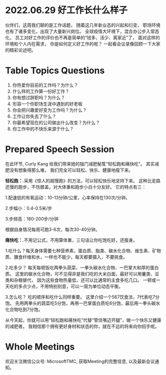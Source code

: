 # 2022.06.29 好工作长什么样子
伙伴们，这周我们聊的是工作话题，
随着这几年新业态的兴起和衍变，
职场环境也有了诸多变化，出现了大量新兴岗位。
全球疫情大环境下，混合办公步入常态化，
员工对好工作的评价也不再是简单的“钱多、活少、离家近”了，
面对这样的环境和个人内在需求，
你是如何定义好工作的呢？
一起看会议录像回顾一下大家的精彩论述吧。

# Table Topics Questions
1. 你热爱你目前的工作吗？为什么？
2. 什么样的工作算一份好工作？
3. 你有想过辞职吗？为什么？
4. 形容一个你职场生涯中遇到的好老板
5. 你会把兴趣爱好变为工作吗？为什么？
6. 工作让你失去了什么？
7. 你最希望现在的公司做出什么改变？为什么？
8. 你工作中的不快乐来源于什么？

# Prepared Speech Session
在此环节, Curly Kang 给我们带来她的独门减肥秘笈“轻松跑和痛快吃”。
其实减肥没有想象得那么难，
我们完全可以轻松、快乐、健康地瘦下来。

**轻松跑：**.采用《惊人的超慢跑》的方法，可以轻松快乐地坚持下来。
这种比走路还慢的跑步，不伤膝盖，对大体重和跑步小白十分友好。
它的特点有三：

1.配速低的有氧运动：10-13分钟/公里，心率保持在130次/分钟。

2.步幅小：0.4-0.5米/步

3.步频高：180-200步/分钟

根据自身情况每周可跑3-6次，每次30-40分钟。

**痛快吃：**.不用记公式，不用算体重，三句话让你吃饱吃好，还瘦身。

1.吃什么？每天身体需要七种营养素，蛋白质、脂类、碳水化合物、维生素、矿物质、膳食纤维和水，一样也不能少，每天都要摄入，不要挑食。

2.吃多少？
每天每顿饭吃两拳头蔬菜、一拳头碳水化合物、一巴掌大和厚的蛋白质。
这里的碳水化合物，可不见得非是我们吃的大米白面，最好可以用薯类、豆类和杂粮替代，
因为这些食物热量低，还可以比通常的主食多吃几口。
一顿或一天吃的多点少点，不用特别刻意，可以一周为单位动态平衡。

3.怎么吃？
吃的顺序和吃什么同样重要。
这里介绍一个567饮食法，7代表吃7分饱。
先用两拳头的蔬菜吃5分饱，再用一巴掌蛋白质吃6分饱，最后用一拳头碳水化合物吃到7分饱。

从今天起，你就可以用“轻松跑和痛快吃”代替“管住嘴迈开腿”，做一个快乐又健康的减肥者。
我相信那个拥有更好身材和状态的你，就在不远的将来向你招手呢。

# Whole Meetings
欢迎关注微信公众号: MicrosoftTMC, 获取Meeting的完整信息, 以及最新会议通知。

